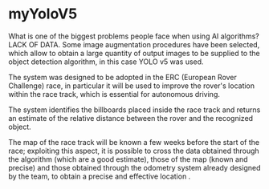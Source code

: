 # myYoloV5

What is one of the biggest problems people face when using AI algorithms? LACK OF DATA. Some image augmentation procedures have been selected, which allow to obtain a large quantity of output images to be supplied to the object detection algorithm, in this case YOLO v5 was used.

The system was designed to be adopted in the ERC (European Rover Challenge) race, in particular it will be used to improve the rover's location within the race track, which is essential for autonomous driving.

The system identifies the billboards placed inside the race track and returns an estimate of the relative distance between the rover and the recognized object.

The map of the race track will be known a few weeks before the start of the race; exploiting this aspect, it is possible to cross the data obtained through the algorithm (which are a good estimate), those of the map (known and precise) and those obtained through the odometry system already designed by the team, to obtain a precise and effective location .



